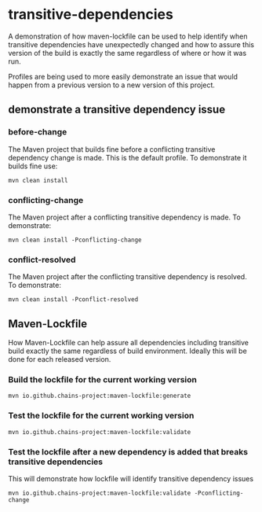# transitive-dependencies
A demonstration of how maven-lockfile can be used to help identify when transitive dependencies have unexpectedly changed and how to assure this version of the build is exactly the same regardless of where or how it was run.

Profiles are being used to more easily demonstrate an issue that would happen from a previous version to a new version of this project.

## demonstrate a transitive dependency issue
### before-change
The Maven project that builds fine before a conflicting transitive dependency change is made. This is the default profile. To demonstrate it builds fine use:
```shell
mvn clean install
```

### conflicting-change
The Maven project after a conflicting transitive dependency is made. To demonstrate:
```shell
mvn clean install -Pconflicting-change
```

### conflict-resolved
The Maven project after the conflicting transitive dependency is resolved. To demonstrate:
```shell
mvn clean install -Pconflict-resolved
```

## Maven-Lockfile
How Maven-Lockfile can help assure all dependencies including transitive build exactly the same regardless of build environment. Ideally this will be done for each released version.

### Build the lockfile for the current working version
```shell
mvn io.github.chains-project:maven-lockfile:generate
```

### Test the lockfile for the current working version
```shell
mvn io.github.chains-project:maven-lockfile:validate
```

### Test the lockfile after a new dependency is added that breaks transitive dependencies
This will demonstrate how lockfile will identify transitive dependency issues
```shell
mvn io.github.chains-project:maven-lockfile:validate -Pconflicting-change
```
